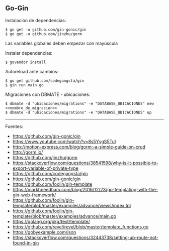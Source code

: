 ## Go-Gin

Instalación de dependencias:

    $ go get -u github.com/gin-gonic/gin
    $ go get -u github.com/jinzhu/gorm

Las variables globales deben empezar con mayúscula

Instalar dependencias:

    $ govendor install

Autoreload ante cambios:

    $ go get github.com/codegangsta/gin
    $ gin run main.go

Migraciones con DBMATE - ubicaciones:

    $ dbmate -d "ubicaciones/migrations" -e "DATABASE_UBICACIONES" new <<nombre_de_migracion>>
    $ dbmate -d "ubicaciones/migrations" -e "DATABASE_UBICACIONES" up

---

Fuentes:

+ https://github.com/gin-gonic/gin
+ https://www.youtube.com/watch?v=8s5YvgS5TuI
+ http://motion-express.com/blog/gorm:-a-simple-guide-on-crud
+ http://gorm.io/
+ https://github.com/jinzhu/gorm
+ https://stackoverflow.com/questions/38541598/why-is-it-possible-to-export-variable-of-private-type
+ https://github.com/codegangsta/gin
+ https://github.com/gin-gonic/gin
+ https://github.com/foolin/gin-template
+ https://markhneedham.com/blog/2016/12/23/go-templating-with-the-gin-web-framework/
+ https://github.com/foolin/gin-template/blob/master/examples/advance/views/index.tpl
+ https://github.com/foolin/gin-template/blob/master/examples/advance/main.go
+ https://golang.org/pkg/text/template/
+ https://github.com/revel/revel/blob/master/template_functions.go
+ https://gobyexample.com/json
+ https://stackoverflow.com/questions/32443738/setting-up-route-not-found-in-gin